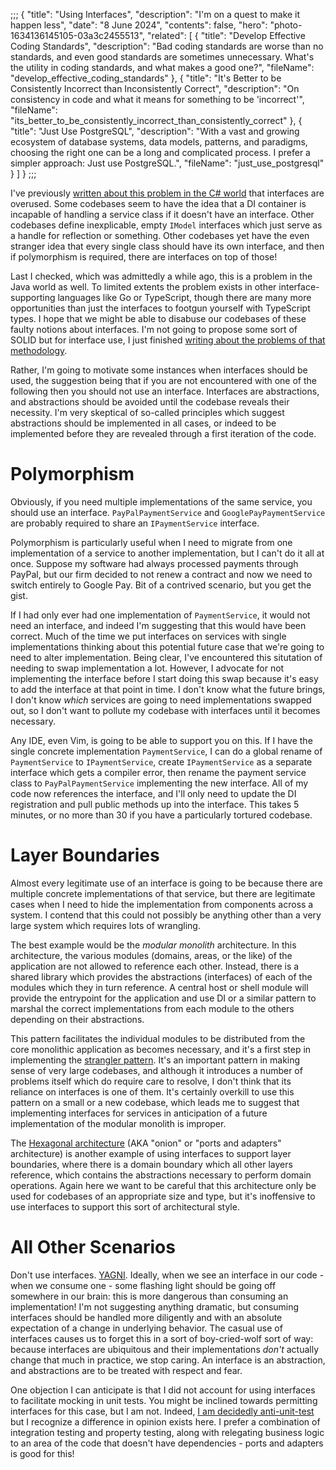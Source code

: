 ;;;
{
	"title": "Using Interfaces",
	"description": "I'm on a quest to make it happen less",
	"date": "8 June 2024",
	"contents": false,
	"hero": "photo-1634136145105-03a3c2455513",
    "related": [
		{ "title": "Develop Effective Coding Standards", "description": "Bad coding standards are worse than no standards, and even good standards are sometimes unnecessary. What's the utility in coding standards, and what makes a good one?", "fileName": "develop_effective_coding_standards" },
        { "title": "It's Better to be Consistently Incorrect than Inconsistently Correct", "description": "On consistency in code and what it means for something to be 'incorrect'", "fileName": "its_better_to_be_consistently_incorrect_than_consistently_correct" },
        { "title": "Just Use PostgreSQL", "description": "With a vast and growing ecosystem of database systems, data models, patterns, and paradigms, choosing the right one can be a long and complicated process. I prefer a simpler approach: Just use PostgreSQL.", "fileName": "just_use_postgresql" }
    ]
}
;;;

I've previously [written about this problem in the C# world](https://ian.wold.guru/Posts/four_deeply_ingrained_csharp_cliches.html#interfaces) that interfaces are overused. Some codebases seem to have the idea that a DI container is incapable of handling a service class if it doesn't have an interface. Other codebases define inexplicable, empty `IModel` interfaces which just serve as a handle for reflection or something. Other codebases yet have the even stranger idea that every single class should have its own interface, and then if polymorphism is required, there are interfaces on top of those!

Last I checked, which was admittedly a while ago, this is a problem in the Java world as well. To limited extents the problem exists in other interface-supporting languages like Go or TypeScript, though there are many more opportunities than just the interfaces to footgun yourself with TypeScript types. I hope that we might be able to disabuse our codebases of these faulty notions about interfaces. I'm not going to propose some sort of SOLID but for interface use, I just finished [writing about the problems of that methodology](https://ian.wold.guru/Posts/book_club_5-2024.html).

Rather, I'm going to motivate some instances when interfaces should be used, the suggestion being that if you are not encountered with one of the following then you should not use an interface. Interfaces are abstractions, and abstractions should be avoided until the codebase reveals their necessity. I'm very skeptical of so-called principles which suggest abstractions should be implemented in all cases, or indeed to be implemented before they are revealed through a first iteration of the code.

# Polymorphism

Obviously, if you need multiple implementations of the same service, you should use an interface. `PayPalPaymentService` and `GooglePayPaymentService` are probably required to share an `IPaymentService` interface.

Polymorphism is particularly useful when I need to migrate from one implementation of a service to another implementation, but I can't do it all at once. Suppose my software had always processed payments through PayPal, but our firm decided to not renew a contract and now we need to switch entirely to Google Pay. Bit of a contrived scenario, but you get the gist.

If I had only ever had one implementation of `PaymentService`, it would not need an interface, and indeed I'm suggesting that this would have been correct. Much of the time we put interfaces on services with single implementations thinking about this potential future case that we're going to need to alter implementation. Being clear, I've encountered this situtation of needing to swap implementation a lot. However, I advocate for not implementing the interface before I start doing this swap because it's easy to add the interface at that point in time. I don't know what the future brings, I don't know _which_ services are going to need implementations swapped out, so I don't want to pollute my codebase with interfaces until it becomes necessary.

Any IDE, even Vim, is going to be able to support you on this. If I have the single concrete implementation `PaymentService`, I can do a global rename of `PaymentService` to `IPaymentService`, create `IPaymentService` as a separate interface which gets a compiler error, then rename the payment service class to `PayPalPaymentService` implementing the new interface. All of my code now references the interface, and I'll only need to update the DI registration and pull public methods up into the interface. This takes 5 minutes, or no more than 30 if you have a particularly tortured codebase.

# Layer Boundaries

Almost every legitimate use of an interface is going to be because there are multiple concrete implementations of that service, but there are legitimate cases when I need to hide the implementation from components across a system. I contend that this could not possibly be anything other than a very large system which requires lots of wrangling.

The best example would be the _modular monolith_ architecture. In this architecture, the various modules (domains, areas, or the like) of the application are not allowed to reference each other. Instead, there is a shared library which provides the abstractions (interfaces) of each of the modules which they in turn reference. A central host or shell module will provide the entrypoint for the application and use DI or a similar pattern to marshal the correct implementations from each module to the others depending on their abstractions.

This pattern facilitates the individual modules to be distributed from the core monolithic application as becomes necessary, and it's a first step in implementing the [strangler pattern](https://en.wikipedia.org/wiki/Strangler_fig_pattern). It's an important pattern in making sense of very large codebases, and although it introduces a number of problems itself which do require care to resolve, I don't think that its reliance on interfaces is one of them. It's certainly overkill to use this pattern on a small or a new codebase, which leads me to suggest that implementing interfaces for services in anticipation of a future implementation of the modular monolith is improper.

The [Hexagonal architecture](https://en.wikipedia.org/wiki/Hexagonal_architecture_(software)) (AKA "onion" or "ports and adapters" architecture) is another example of using interfaces to support layer boundaries, where there is a domain boundary which all other layers reference, which contains the abstractions necessary to perform domain operations. Again here we want to be careful that this architecture only be used for codebases of an appropriate size and type, but it's inoffensive to use interfaces to support this sort of architectural style.

# All Other Scenarios

Don't use interfaces. [YAGNI](https://en.wikipedia.org/wiki/You_aren%27t_gonna_need_it). Ideally, when we see an interface in our code - when we consume one - some flashing light should be going off somewhere in our brain: this is more dangerous than consuming an implementation! I'm not suggesting anything dramatic, but consuming interfaces should be handled more diligently and with an absolute expectation of a change in underlying behavior. The casual use of interfaces causes us to forget this in a sort of boy-cried-wolf sort of way: because interfaces are ubiquitous and their implementations _don't_ actually change that much in practice, we stop caring. An interface is an abstraction, and abstractions are to be treated with respect and fear.

One objection I can anticipate is that I did not account for using interfaces to facilitate mocking in unit tests. You might be inclined towards permitting interfaces for this case, but I am not. Indeed, [I am decidedly anti-unit-test](https://ian.wold.guru/Posts/book_club-2-2024.html) but I recognize a difference in opinion exists here. I prefer a combination of integration testing and property testing, along with relegating business logic to an area of the code that doesn't have dependencies - ports and adapters is good for this!
